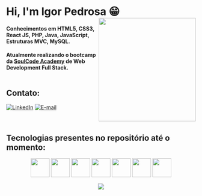 # Hi, I'm Igor Pedrosa 😁  <img align="right" width="258" height="276" src="https://i.imgur.com/5eSCYLE.jpg">

#### Conhecimentos em HTML5, CSS3, React JS, PHP, Java, JavaScript, Estruturas MVC, MySQL.
#### Atualmente realizando o bootcamp da [SoulCode Academy](https://soulcodeacademy.org/curso-web-full-stack.html) de Web Development Full Stack. <br><br>



## Contato: 

[![LinkedIn](https://img.shields.io/badge/LinkedIn-0077B5?style=for-the-badge&logo=linkedin&logoColor=white)](https://www.linkedin.com/in/igor-pedrosa-b12769188/)
[![E-mail](https://img.shields.io/badge/Gmail-D14836?style=for-the-badge&logo=gmail&logoColor=white)](mailto:ilap1036@gmail.com)

<br/>


## Tecnologias presentes no repositório até o momento: 

<p align="center">
<img width="50" height="50" src="https://cdn.jsdelivr.net/gh/devicons/devicon/icons/html5/html5-original.svg" />
<img width="50" height="50" src="https://cdn.jsdelivr.net/gh/devicons/devicon/icons/css3/css3-original.svg" />
<img width="50" height="50" src="https://cdn.jsdelivr.net/gh/devicons/devicon/icons/javascript/javascript-original.svg" />
<img width="50" height="50" src="https://cdn.jsdelivr.net/gh/devicons/devicon/icons/bootstrap/bootstrap-plain-wordmark.svg" />
<img width="50" height="50" src="https://cdn.jsdelivr.net/gh/devicons/devicon/icons/react/react-original-wordmark.svg" />
<img width="50" height="50" src="https://cdn.jsdelivr.net/gh/devicons/devicon/icons/nodejs/nodejs-original.svg" />
<img width="50" height="50" src="https://cdn.jsdelivr.net/gh/devicons/devicon/icons/typescript/typescript-original.svg" />
</p>

<p align="center">
  <img src="https://i.imgur.com/lfnpjaD.gif">
</p>
